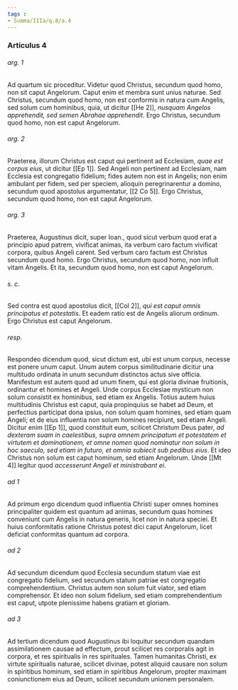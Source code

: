 ```yaml
---
tags : 
- Summa/IIIa/q.8/a.4
---
```


### Articulus 4

###### arg. 1
Ad quartum sic proceditur. Videtur quod Christus, secundum quod homo, non sit caput Angelorum. Caput enim et membra sunt unius naturae. Sed Christus, secundum quod homo, non est conformis in natura cum Angelis, sed solum cum hominibus, quia, ut dicitur [[He 2]], *nusquam Angelos apprehendit, sed semen Abrahae apprehendit*. Ergo Christus, secundum quod homo, non est caput Angelorum.

###### arg. 2
Praeterea, illorum Christus est caput qui pertinent ad Ecclesiam, *quae est corpus eius*, ut dicitur [[Ep 1]]. Sed Angeli non pertinent ad Ecclesiam, nam Ecclesia est congregatio fidelium; fides autem non est in Angelis; non enim ambulant per fidem, sed per speciem, alioquin peregrinarentur a domino, secundum quod apostolus argumentatur, [[2 Co 5]]. Ergo Christus, secundum quod homo, non est caput Angelorum.

###### arg. 3
Praeterea, Augustinus dicit, super Ioan., quod sicut verbum quod erat a principio apud patrem, vivificat animas, ita verbum caro factum vivificat corpora, quibus Angeli carent. Sed verbum caro factum est Christus secundum quod homo. Ergo Christus, secundum quod homo, non influit vitam Angelis. Et ita, secundum quod homo, non est caput Angelorum.

###### s. c.
Sed contra est quod apostolus dicit, [[Col 2]], *qui est caput omnis principatus et potestatis*. Et eadem ratio est de Angelis aliorum ordinum. Ergo Christus est caput Angelorum.

###### resp.
Respondeo dicendum quod, sicut dictum est, ubi est unum corpus, necesse est ponere unum caput. Unum autem corpus similitudinarie dicitur una multitudo ordinata in unum secundum distinctos actus sive officia. Manifestum est autem quod ad unum finem, qui est gloria divinae fruitionis, ordinantur et homines et Angeli. Unde corpus Ecclesiae mysticum non solum consistit ex hominibus, sed etiam ex Angelis. Totius autem huius multitudinis Christus est caput, quia propinquius se habet ad Deum, et perfectius participat dona ipsius, non solum quam homines, sed etiam quam Angeli; et de eius influentia non solum homines recipiunt, sed etiam Angeli. Dicitur enim [[Ep 1]], quod constituit eum, scilicet Christum Deus pater, *ad dexteram suam in caelestibus, supra omnem principatum et potestatem et virtutem et dominationem, et omne nomen quod nominatur non solum in hoc saeculo, sed etiam in futuro, et omnia subiecit sub pedibus eius*. Et ideo Christus non solum est caput hominum, sed etiam Angelorum. Unde [[Mt 4]] legitur quod *accesserunt Angeli et ministrabant ei*.

###### ad 1
Ad primum ergo dicendum quod influentia Christi super omnes homines principaliter quidem est quantum ad animas, secundum quas homines conveniunt cum Angelis in natura generis, licet non in natura speciei. Et huius conformitatis ratione Christus potest dici caput Angelorum, licet deficiat conformitas quantum ad corpora.

###### ad 2
Ad secundum dicendum quod Ecclesia secundum statum viae est congregatio fidelium, sed secundum statum patriae est congregatio comprehendentium. Christus autem non solum fuit viator, sed etiam comprehensor. Et ideo non solum fidelium, sed etiam comprehendentium est caput, utpote plenissime habens gratiam et gloriam.

###### ad 3
Ad tertium dicendum quod Augustinus ibi loquitur secundum quandam assimilationem causae ad effectum, prout scilicet res corporalis agit in corpora, et res spiritualis in res spirituales. Tamen humanitas Christi, ex virtute spiritualis naturae, scilicet divinae, potest aliquid causare non solum in spiritibus hominum, sed etiam in spiritibus Angelorum, propter maximam coniunctionem eius ad Deum, scilicet secundum unionem personalem.

